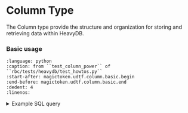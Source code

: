 # Column Type

The Column type provide the structure and organization for storing and
retrieving data within HeavyDB.

### Basic usage

```{literalinclude} ../../rbc/tests/heavydb/test_howtos.py
:language: python
:caption: from ``test_column_power`` of ``rbc/tests/heavydb/test_howtos.py``
:start-after: magictoken.udtf.column.basic.begin
:end-before: magictoken.udtf.column.basic.end
:dedent: 4
:linenos:
```

<details>
<summary>Example SQL query</summary>

```sql
SELECT * FROM TABLE(udtf_power(
    cursor(SELECT * FROM TABLE(generate_series(1, 5)),
    3
));
```

</details>
